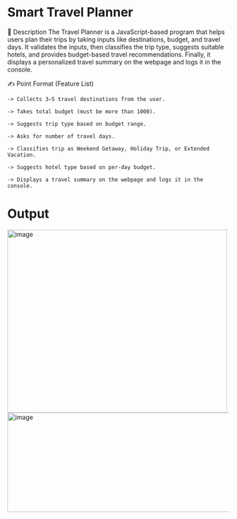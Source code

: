 # Smart Travel Planner
📌 Description
The Travel Planner is a JavaScript-based program that helps users plan their trips by taking inputs like destinations, budget, and travel days. It validates the inputs, then classifies the trip type, suggests suitable hotels, and provides budget-based travel recommendations. Finally, it displays a personalized travel summary on the webpage and logs it in the console.

✍️ Point Format (Feature List)

    -> Collects 3–5 travel destinations from the user.

    -> Takes total budget (must be more than 1000).

    -> Suggests trip type based on budget range.

    -> Asks for number of travel days.

    -> Classifies trip as Weekend Getaway, Holiday Trip, or Extended Vacation.

    -> Suggests hotel type based on per-day budget.

    -> Displays a travel summary on the webpage and logs it in the console.

# Output

<img width="498" height="414" alt="image" src="https://github.com/user-attachments/assets/25130016-4d33-429d-ac0d-71464495cb87" />
<img width="669" height="225" alt="image" src="https://github.com/user-attachments/assets/30f4ccc4-5300-45e7-ad40-d0b9876c9ebe" />

